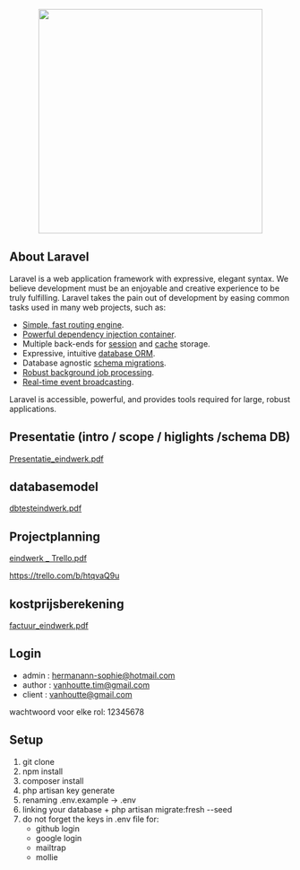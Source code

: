 <p align="center"><a href="https://laravel.com" target="_blank"><img src="https://raw.githubusercontent.com/laravel/art/master/logo-lockup/5%20SVG/2%20CMYK/1%20Full%20Color/laravel-logolockup-cmyk-red.svg" width="400"></a></p>



## About Laravel

Laravel is a web application framework with expressive, elegant syntax. We believe development must be an enjoyable and creative experience to be truly fulfilling. Laravel takes the pain out of development by easing common tasks used in many web projects, such as:

- [Simple, fast routing engine](https://laravel.com/docs/routing).
- [Powerful dependency injection container](https://laravel.com/docs/container).
- Multiple back-ends for [session](https://laravel.com/docs/session) and [cache](https://laravel.com/docs/cache) storage.
- Expressive, intuitive [database ORM](https://laravel.com/docs/eloquent).
- Database agnostic [schema migrations](https://laravel.com/docs/migrations).
- [Robust background job processing](https://laravel.com/docs/queues).
- [Real-time event broadcasting](https://laravel.com/docs/broadcasting).

Laravel is accessible, powerful, and provides tools required for large, robust applications.


## Presentatie (intro / scope / higlights /schema DB) 

[Presentatie_eindwerk.pdf](https://github.com/Ann-sophieH/eindwerk22/files/8968053/Presentatie_eindwerk.pdf)


## databasemodel 

[dbtesteindwerk.pdf](https://github.com/Ann-sophieH/eindwerk22/files/8968033/dbtesteindwerk.pdf)

## Projectplanning 

[eindwerk _ Trello.pdf](https://github.com/Ann-sophieH/eindwerk22/files/8968066/eindwerk._.Trello.pdf)

https://trello.com/b/htqvaQ9u


## kostprijsberekening 
[factuur_eindwerk.pdf](https://github.com/Ann-sophieH/eindwerk22/files/8968140/factuur_eindwerk.pdf)


## Login 
- admin : hermanann-sophie@hotmail.com
- author : vanhoutte.tim@gmail.com
- client  : vanhoutte@gmail.com

wachtwoord voor elke rol: 12345678

## Setup
1. git clone
2. npm install
3. composer install 
4. php artisan key generate 
5. renaming .env.example -> .env
6. linking your database + php artisan migrate:fresh --seed
7. do not forget the keys in .env file for: 
    - github login
    - google login
    - mailtrap 
    - mollie 


